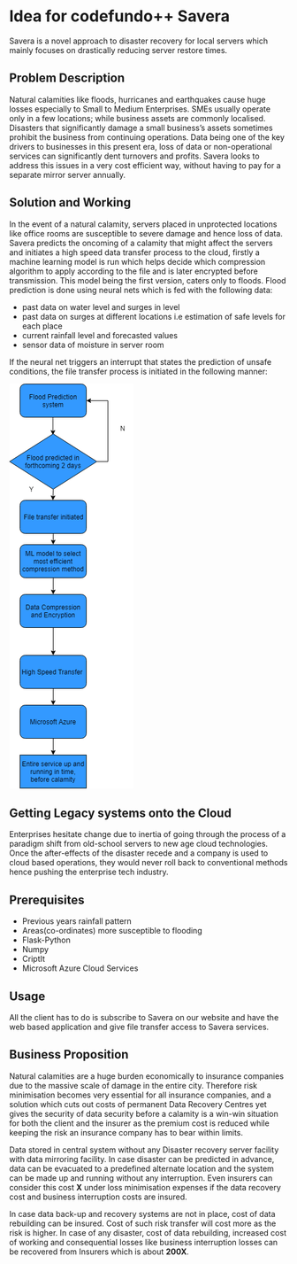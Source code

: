 # Idea for codefundo++ Savera
Savera is a novel approach to disaster recovery for local servers which mainly focuses on drastically reducing server restore times.

## Problem Description
Natural calamities like floods, hurricanes and earthquakes cause huge losses especially to Small to Medium Enterprises. SMEs usually operate only in a few locations; while business assets are commonly localised. Disasters that significantly damage a small business’s assets sometimes prohibit the business from continuing operations. Data being one of the key drivers to businesses in this present era, loss of data or non-operational services can significantly dent turnovers and profits. Savera looks to address this issues in a very cost efficient way, without having to pay for a separate mirror server annually.

## Solution and Working
In the event of a natural calamity, servers placed in unprotected locations like office rooms are susceptible to severe damage and hence loss of data. Savera predicts the oncoming of a calamity that might affect the servers and initiates a high speed data transfer process to the cloud, firstly a machine learning model is run which helps decide which compression algorithm to apply according to the file and is later encrypted before transmission.
This model being the first version, caters only to floods. Flood prediction is done using neural nets which is fed with the following data:
- past data on water level and surges in level 
- past data on surges at different locations i.e estimation of safe levels for each place
- current rainfall level and forecasted values
- sensor data of moisture in server room

If the neural net triggers an interrupt that states the prediction of unsafe conditions, the file transfer process is initiated in the following manner:

![alt text](https://github.com/VidhathB/Savera/blob/master/flowchart1.png)

## Getting Legacy systems onto the Cloud
Enterprises hesitate change due to inertia of going through the process of a paradigm shift from old-school servers to new age cloud technologies. Once the after-effects of the disaster recede and a company is used to cloud based operations, they would never roll back to conventional methods hence pushing the enterprise tech industry.  
   

## Prerequisites
- Previous years rainfall pattern
- Areas(co-ordinates) more susceptible to flooding
- Flask-Python
- Numpy
- CriptIt
- Microsoft Azure Cloud Services

## Usage   
All the client has to do is subscribe to Savera on our website and have the web based application and give file transfer access to Savera services.

## Business Proposition
Natural calamities are a huge burden economically to insurance companies due to the massive scale of damage in the entire city. Therefore risk minimisation becomes very essential for all insurance companies, and a solution which cuts out costs of permanent Data Recovery Centres yet gives the security of data security before a calamity is a win-win situation for both the client and the insurer as the premium cost is reduced while keeping the risk an insurance company has to bear within limits. 

Data stored in central system without any Disaster recovery server facility with data mirroring facility. In case disaster can be predicted in advance, data can be evacuated to a predefined alternate location and the system can be made up and running without any interruption. Even insurers can consider this cost **X** under loss minimisation expenses if the data recovery cost and business interruption costs are insured. 

In case data back-up and recovery systems are not in place, cost of data rebuilding can be insured. Cost of such risk transfer will cost more as the risk is higher. In case of any disaster, cost of data rebuilding, increased cost of working and consequential losses like business interruption losses can be recovered from Insurers which is about **200X**.
